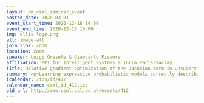 ```yaml
---
layout: dm_csml_seminar_event
posted_date: 2020-03-01
event_start_time: 2020-12-18 14:00
event_end_time: 2020-12-18 15:00
img: ellis-logo.png
alt: image-alt
join_link: Zoom
location: Zoom
speaker: Luigi Gresele & Giancarlo Fissore
affiliation: MPI for Intelligent Systems & Inria Paris-Saclay
title: Relative gradient optimization of the Jacobian term in unsupervised deep learning
summary: <p>Learning expressive probabilistic models correctly describing the data is a ubiquitous problem in machine learning. A popular approach for solving it is mapping the observations into a representation space with a simple joint distribution, which can typically be written as a product of its marginals -- thus drawing a connection with the field of nonlinear independent component analysis. Deep density models have been widely used for this task, but their maximum likelihood based training requires estimating the log-determinant of the Jacobian and is computationally expensive, thus imposing a trade-off between computation and expressive power. In this work, we propose a new approach for exact training of such neural networks. Based on relative gradients, we exploit the matrix structure of neural network parameters to compute updates efficiently even in high-dimensional spaces; the computational cost of the training is quadratic in the input size, in contrast with the cubic scaling of naive approaches. This allows fast training with objective functions involving the log-determinant of the Jacobian, without imposing constraints on its structure.</p>
icalendar: /ics/id/412
calendar_name: csml_id_412.ics
old_url: http://www.csml.ucl.ac.uk/events/412
---
```

